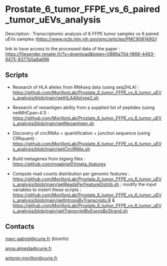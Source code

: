# Prostate_6_tumor_FFPE_vs_6_paired_tumor_uEVs_analysis
Description : Transcriptomic analysis of 6 FFPE tumor samples vs 6 paired uEVs samples (https://www.ncbi.nlm.nih.gov/pmc/articles/PMC9081490/)

link to have access to the processed data of the paper : https://filesender.renater.fr/?s=download&token=0886a70d-f868-4463-9475-9377b5a6a696


## Scripts

- Research of HLA alleles from RNAseq data (using seq2HLA) : https://github.com/MorillonLab/Prostate_6_tumor_FFPE_vs_6_tumor_uEVs_analysis/blob/main/getHLAAllotype2.sh

- Research of neoantigen ability from a supplied list of peptides (using netMHCpan-4.1) : https://github.com/MorillonLab/Prostate_6_tumor_FFPE_vs_6_tumor_uEVs_analysis/blob/main/getNeoantigen.sh

- Discovery of circRNAs + quantification + junction sequence (using CIRIquant) : https://github.com/MorillonLab/Prostate_6_tumor_FFPE_vs_6_tumor_uEVs_analysis/blob/main/getCircRNAs.sh

- Build metagenes from bigwig files : https://github.com/mgabriel01/meta_features

- Compute read counts distribution per genomic features : https://github.com/MorillonLab/Prostate_6_tumor_FFPE_vs_6_tumor_uEVs_analysis/blob/main/getReadsPerFeatureDistrib.sh ; modify the input variables to instert these scripts : https://github.com/MorillonLab/Prostate_6_tumor_FFPE_vs_6_tumor_uEVs_analysis/blob/main/getIntronsByTranscripts.R & https://github.com/MorillonLab/Prostate_6_tumor_FFPE_vs_6_tumor_uEVs_analysis/blob/main/getTranscriptByExonsByStrand.sh


## Contacts 

marc.gabriel@curie.fr (bioinfo)

anna.almeida@curie.fr

antonin.morillon@curie.fr

